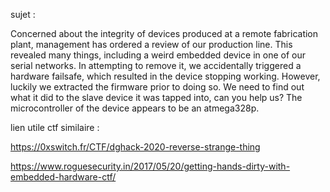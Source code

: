 sujet :

Concerned about the integrity of devices produced at a remote fabrication plant, management has ordered a review of our production line. This revealed many things, including a weird embedded device in one of our serial networks. In attempting to remove it, we accidentally triggered a hardware failsafe, which resulted in the device stopping working. However, luckily we extracted the firmware prior to doing so. We need to find out what it did to the slave device it was tapped into, can you help us? The microcontroller of the device appears to be an atmega328p.

lien utile ctf similaire :

https://0xswitch.fr/CTF/dghack-2020-reverse-strange-thing

https://www.roguesecurity.in/2017/05/20/getting-hands-dirty-with-embedded-hardware-ctf/